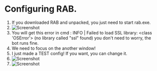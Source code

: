 # Configuring RAB.

1. If you downloaded RAB and unpacked, you just need to start rab.exe.
2. ![Screenshot](https://i.imgur.com/Ijl4zre.png)
3. You will get this error in cmd : INFO    | Failed to load SSL library: <class 'OSError'> (no library called "ssl" found) you don't need to worry, the bot runs fine.
4. We need to focus on the another window!
5. I just made a TEST config! If you want, you can change it.
6. ![Screenshot](https://i.imgur.com/EX2gJOw.png)
7. ![Screenshot](https://i.imgur.com/CnKeX9H.png)
